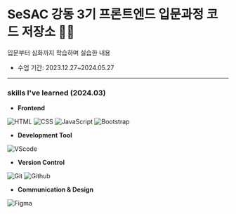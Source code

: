 # SeSAC 강동 3기 프론트엔드 입문과정 코드 저장소 👩‍💻

입문부터 심화까지 학습하며 실습한 내용

- 수업 기간: 2023.12.27~2024.05.27

---

### skills I've learned (2024.03)

- **Frontend**

![HTML](https://img.shields.io/badge/HTML5-E34F26?style=flat&logo=html5&logoColor=white)
![CSS](https://img.shields.io/badge/CSS-1572B6?style=flat&logo=css3&logoColor=white)
![JavaScript](https://img.shields.io/badge/JavaScript-F7DF1E?style=flat&logo=javascript&logoColor=black)
![Bootstrap](https://img.shields.io/badge/Bootstrap-7952B3?style=flat&logo=bootstrap&logoColor=white)

- **Development Tool**

![VScode](https://img.shields.io/badge/Visual_Studio_Code-007ACC?style=flat&logo=visual-studio-code&logoColor=white)

- **Version Control**

![Git](https://img.shields.io/badge/Git-F05032?style=flat&logo=git&logoColor=white)
![Github](https://img.shields.io/badge/GitHub-181717?style=flat&logo=github&logoColor=white)

- **Communication & Design**

![Figma](https://img.shields.io/badge/Figma-F24E1E?style=flat&logo=figma&logoColor=white)

